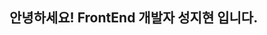
## 안녕하세요! FrontEnd 개발자 성지현 입니다.

<!--
### Projects

💰 돈워리 (DonWorry)
👩🏻‍💻 MySite
🗺️ PliP
🤝 Twogether
🩸 Checkable
->
